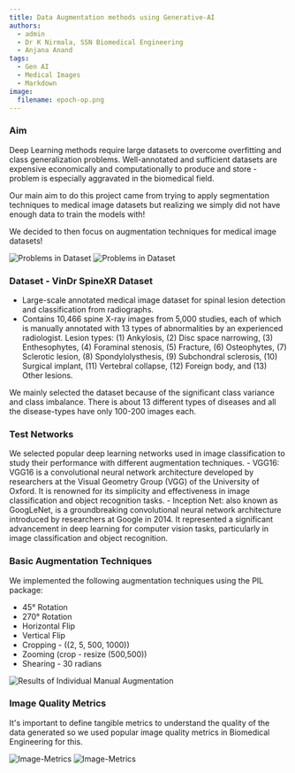 ```yaml
---
title: Data Augmentation methods using Generative-AI
authors:
  - admin
  - Dr K Nirmala, SSN Biomedical Engineering
  - Anjana Anand
tags:
  - Gen AI
  - Medical Images
  - Markdown
image:
  filename: epoch-op.png
---
```

### Aim

Deep Learning methods require large datasets to overcome overfitting and class generalization problems.
Well-annotated and sufficient datasets are expensive economically and computationally to produce and store - problem is especially aggravated in the biomedical field. 

Our main aim to do this project came from trying to apply segmentation techniques to medical image datasets but realizing we simply did not have enough data to train the models with! 

We decided to then focus on augmentation techniques for medical image datasets! 

![Problems in Dataset](mot1.png)
![Problems in Dataset](mot2.png)

### Dataset - VinDr SpineXR Dataset

- Large-scale annotated medical image dataset for spinal lesion detection and classification from radiographs. 
- Contains 10,466 spine X-ray images from 5,000 studies, each of which is manually annotated with 13 types of abnormalities by an experienced radiologist.
Lesion types: (1) Ankylosis, (2) Disc space narrowing, (3) Enthesophytes, (4) Foraminal stenosis, (5) Fracture, (6) Osteophytes, (7) Sclerotic lesion, (8) Spondylolysthesis, (9) Subchondral sclerosis, (10) Surgical implant, (11) Vertebral collapse, (12) Foreign body, and (13) Other lesions.

We mainly selected the dataset because of the significant class variance and class imbalance. There is about 13 different types of diseases and all the disease-types have only 100-200 images each.

### Test Networks 

We selected popular deep learning networks used in image classification to study their performance with different augmentation techniques. 
      - VGG16: VGG16 is a convolutional neural network architecture developed by researchers at the Visual Geometry Group (VGG) of the University of Oxford. It is renowned for its simplicity and effectiveness in image classification and object recognition tasks. 
      - Inception Net: also known as GoogLeNet, is a groundbreaking convolutional neural network architecture introduced by researchers at Google in 2014. It represented a significant advancement in deep learning for computer vision tasks, particularly in image classification and object recognition.


### Basic Augmentation Techniques 

We implemented the following augmentation techniques using the PIL package: 
- 45° Rotation
- 270° Rotation
- Horizontal Flip
- Vertical Flip
- Cropping - ((2, 5, 500, 1000))
- Zooming (crop - resize (500,500))
- Shearing - 30 radians

![Results of Individual Manual Augmentation](results-aug-1.png)


### Image Quality Metrics 

It's important to define tangible metrics to understand the quality of the data generated so we used popular image quality metrics in Biomedical Engineering for this. 

![Image-Metrics](Quality-Metrics.png)
![Image-Metrics](metrics-op.png)

